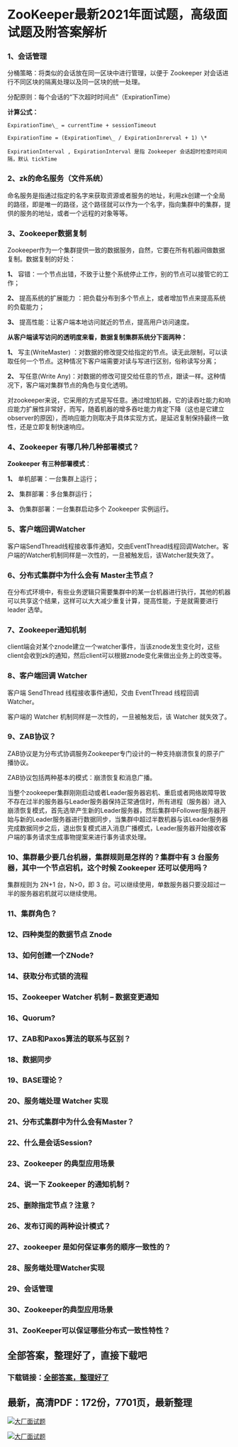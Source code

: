 # ZooKeeper最新2021年面试题，高级面试题及附答案解析







### 1、会话管理

分桶策略：将类似的会话放在同一区块中进行管理，以便于 Zookeeper 对会话进行不同区块的隔离处理以及同一区块的统一处理。

分配原则：每个会话的“下次超时时间点”（ExpirationTime）

**计算公式：**

```
ExpirationTime\_ = currentTime + sessionTimeout

ExpirationTime = (ExpirationTime\_ / ExpirationInrerval + 1) \*

ExpirationInterval , ExpirationInterval 是指 Zookeeper 会话超时检查时间间隔，默认 tickTime
```


### 2、zk的命名服务（文件系统）

命名服务是指通过指定的名字来获取资源或者服务的地址，利用zk创建一个全局的路径，即是唯一的路径，这个路径就可以作为一个名字，指向集群中的集群，提供的服务的地址，或者一个远程的对象等等。


### 3、Zookeeper数据复制

Zookeeper作为一个集群提供一致的数据服务，自然，它要在所有机器间做数据复制。数据复制的好处：

**1、** 容错：一个节点出错，不致于让整个系统停止工作，别的节点可以接管它的工作；

**2、** 提高系统的扩展能力 ：把负载分布到多个节点上，或者增加节点来提高系统的负载能力；

**3、** 提高性能：让客户端本地访问就近的节点，提高用户访问速度。

**从客户端读写访问的透明度来看，数据复制集群系统分下面两种：**

**1、** 写主(WriteMaster) ：对数据的修改提交给指定的节点。读无此限制，可以读取任何一个节点。这种情况下客户端需要对读与写进行区别，俗称读写分离；

**2、** 写任意(Write Any)：对数据的修改可提交给任意的节点，跟读一样。这种情况下，客户端对集群节点的角色与变化透明。

对zookeeper来说，它采用的方式是写任意。通过增加机器，它的读吞吐能力和响应能力扩展性非常好，而写，随着机器的增多吞吐能力肯定下降（这也是它建立observer的原因），而响应能力则取决于具体实现方式，是延迟复制保持最终一致性，还是立即复制快速响应。


### 4、Zookeeper 有哪几种几种部署模式？

**Zookeeper 有三种部署模式**：

**1、** 单机部署：一台集群上运行；

**2、** 集群部署：多台集群运行；

**3、** 伪集群部署：一台集群启动多个 Zookeeper 实例运行。


### 5、客户端回调Watcher

客户端SendThread线程接收事件通知，交由EventThread线程回调Watcher。客户端的Watcher机制同样是一次性的，一旦被触发后，该Watcher就失效了。


### 6、分布式集群中为什么会有 Master主节点？

在分布式环境中，有些业务逻辑只需要集群中的某一台机器进行执行，其他的机器可以共享这个结果，这样可以大大减少重复计算，提高性能，于是就需要进行 leader 选举。


### 7、Zookeeper通知机制

client端会对某个znode建立一个watcher事件，当该znode发生变化时，这些client会收到zk的通知，然后client可以根据znode变化来做出业务上的改变等。


### 8、客户端回调 Watcher

客户端 SendThread 线程接收事件通知，交由 EventThread 线程回调 Watcher。

客户端的 Watcher 机制同样是一次性的，一旦被触发后，该 Watcher 就失效了。


### 9、ZAB协议？

ZAB协议是为分布式协调服务Zookeeper专门设计的一种支持崩溃恢复的原子广播协议。

ZAB协议包括两种基本的模式：崩溃恢复和消息广播。

当整个zookeeper集群刚刚启动或者Leader服务器宕机、重启或者网络故障导致不存在过半的服务器与Leader服务器保持正常通信时，所有进程（服务器）进入崩溃恢复模式，首先选举产生新的Leader服务器，然后集群中Follower服务器开始与新的Leader服务器进行数据同步，当集群中超过半数机器与该Leader服务器完成数据同步之后，退出恢复模式进入消息广播模式，Leader服务器开始接收客户端的事务请求生成事物提案来进行事务请求处理。


### 10、集群最少要几台机器，集群规则是怎样的？集群中有 3 台服务器，其中一个节点宕机，这个时候 Zookeeper 还可以使用吗？

集群规则为 2N+1 台，N>0，即 3 台。可以继续使用，单数服务器只要没超过一半的服务器宕机就可以继续使用。


### 11、集群角色？
### 12、四种类型的数据节点 Znode
### 13、如何创建一个ZNode?
### 14、获取分布式锁的流程
### 15、Zookeeper Watcher 机制 – 数据变更通知
### 16、Quorum?
### 17、ZAB和Paxos算法的联系与区别？
### 18、数据同步
### 19、BASE理论？
### 20、服务端处理 Watcher 实现
### 21、分布式集群中为什么会有Master？
### 22、什么是会话Session?
### 23、Zookeeper 的典型应用场景
### 24、说一下 Zookeeper 的通知机制？
### 25、删除指定节点？注意？
### 26、发布订阅的两种设计模式？
### 27、zookeeper 是如何保证事务的顺序一致性的？
### 28、服务端处理Watcher实现
### 29、会话管理
### 30、Zookeeper的典型应用场景
### 31、ZooKeeper可以保证哪些分布式一致性特性？




## 全部答案，整理好了，直接下载吧

### 下载链接：[全部答案，整理好了](https://www.souyunku.com/wp-content/uploads/weixin/githup-weixin-2.png)




## 最新，高清PDF：172份，7701页，最新整理

[![大厂面试题](https://www.souyunku.com/wp-content/uploads/weixin/mst.png "架构师专栏")](https://www.souyunku.com/wp-content/uploads/weixin/githup-weixin.png "架构师专栏")

[![大厂面试题](https://www.souyunku.com/wp-content/uploads/weixin/githup-weixin.png "架构师专栏")](https://www.souyunku.com/wp-content/uploads/weixin/githup-weixin.png "架构师专栏")
